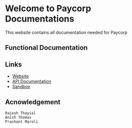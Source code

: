 # Welcome to Paycorp Documentations
This website contains all documentation needed for Paycorp

## Functional Documentation


## Links 

* [Website](https://paycorp.io)
* [API Documentation](https://api.paycorp.io)
* [Sandbox](https://app.paycorp.io/login)

## Acnowledgement

    Rajesh Thayial
    Anish Thomas
    Prashant Maroli
